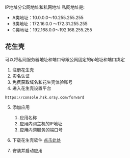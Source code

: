 IP地址分公网地址和私网地址
私网地址是:
- A类地址：10.0.0.0～10.255.255.255
- B类地址：172.16.0.0 ～172.31.255.255
- C类地址：192.168.0.0～192.168.255.255
## 花生壳
可以将私网服务器地址和端口号跟公网固定的ip地址和端口绑定
1. 注册花生壳
2. 实名认证
3. 免费获取域名和花生壳体验账号
4. 进入花生壳设置平台
```url
https://console.hsk.oray.com/forward
```
5. 添加应用
   1. 应用名称
   2. 应用内网主机的IP地址
   3. 应用内网服务的端口号

6. 下载花生壳软件
[点击此处](https://hsk.oray.com/download/)
7. 安装并启动应用 


